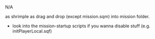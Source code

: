 N/A

as shrimple as drag and drop (except mission.sqm) into mission folder. 
- look into the mission-startup scripts if you wanna disable stuff (e.g. initPlayerLocal.sqf)
